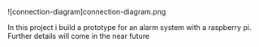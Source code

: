 ![connection-diagram]connection-diagram.png

In this project i build a prototype for an alarm system with a raspberry pi.
Further details will come in the near future
